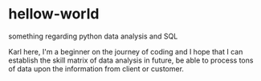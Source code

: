 # hellow-world
something regarding python data analysis and SQL

Karl here, I'm a beginner on the journey of coding and I hope that I can establish the skill matrix of data analysis in future, be able to process tons of data upon the information from client or customer.
